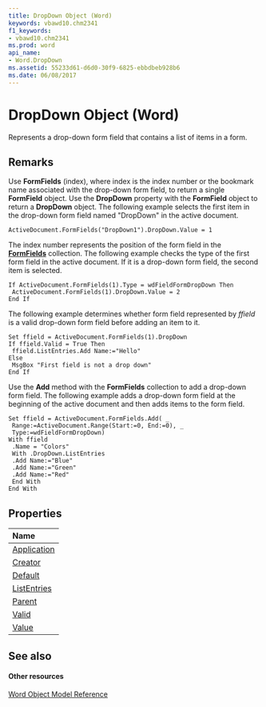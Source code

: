 ```yaml
---
title: DropDown Object (Word)
keywords: vbawd10.chm2341
f1_keywords:
- vbawd10.chm2341
ms.prod: word
api_name:
- Word.DropDown
ms.assetid: 55233d61-d6d0-30f9-6825-ebbdbeb928b6
ms.date: 06/08/2017
---
```



# DropDown Object (Word)

Represents a drop-down form field that contains a list of items in a form.


## Remarks

Use  **FormFields** (index), where index is the index number or the bookmark name associated with the drop-down form field, to return a single **FormField** object. Use the **DropDown** property with the **FormField** object to return a **DropDown** object. The following example selects the first item in the drop-down form field named "DropDown" in the active document.


```
ActiveDocument.FormFields("DropDown1").DropDown.Value = 1
```

The index number represents the position of the form field in the  **[FormFields](Word.formfields.md)** collection. The following example checks the type of the first form field in the active document. If it is a drop-down form field, the second item is selected.




```
If ActiveDocument.FormFields(1).Type = wdFieldFormDropDown Then 
 ActiveDocument.FormFields(1).DropDown.Value = 2 
End If
```

The following example determines whether form field represented by  _ffield_ is a valid drop-down form field before adding an item to it.




```
Set ffield = ActiveDocument.FormFields(1).DropDown 
If ffield.Valid = True Then 
 ffield.ListEntries.Add Name:="Hello" 
Else 
 MsgBox "First field is not a drop down" 
End If
```

Use the  **Add** method with the **FormFields** collection to add a drop-down form field. The following example adds a drop-down form field at the beginning of the active document and then adds items to the form field.




```
Set ffield = ActiveDocument.FormFields.Add( _ 
 Range:=ActiveDocument.Range(Start:=0, End:=0), _ 
 Type:=wdFieldFormDropDown) 
With ffield 
 .Name = "Colors" 
 With .DropDown.ListEntries 
 .Add Name:="Blue" 
 .Add Name:="Green" 
 .Add Name:="Red" 
 End With 
End With
```


## Properties



|**Name**|
|:-----|
|[Application](Word.DropDown.Application.md)|
|[Creator](Word.DropDown.Creator.md)|
|[Default](Word.DropDown.Default.md)|
|[ListEntries](Word.DropDown.ListEntries.md)|
|[Parent](Word.DropDown.Parent.md)|
|[Valid](Word.DropDown.Valid.md)|
|[Value](Word.DropDown.Value.md)|

## See also


#### Other resources


[Word Object Model Reference](http://msdn.microsoft.com/library/be452561-b436-bb9b-6f94-3faa9a74a6fd%28Office.15%29.aspx)
